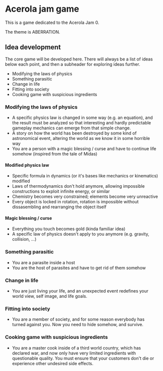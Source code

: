 # Acerola jam game

This is a game dedicated to the Acerola Jam 0.

The theme is ABERRATION.

## Idea development

The core game will be developed here. There will always be a list of ideas below each point, and then a subheader for exploring ideas further.

- Modifying the laws of physics
- Something parasitic
- Change in life
- Fitting into society
- Cooking game with suspicious ingredients

### Modifying the laws of physics

- A specific physics law is changed in some way (e.g. an equation), and the result must be analyzed so that interesting and hardly predictable gameplay mechanics can emerge from that simple change.
- A story on how the world has been destroyed by some kind of astronomical event, altering the world as we know it in some horrible way
- You are a person with a magic blessing / curse and have to continue life somehow (inspired from the tale of Midas)

#### Modified physics law

- Specific formula in dynamics (or it's bases like mechanics or kinematics) modified
- Laws of thermodynamics don't hold anymore, allowing impossible constructions to exploit infinite energy, or similar
- Chemistry becomes very constrained; elements become very unreactive
- Every object is locked in rotation, rotation is impossible without dissasembling and rearranging the object itself

#### Magic blessing / curse

- Everything you touch becomes gold (kinda familiar idea)
- A specific law of physics doesn't apply to you anymore (e.g. gravity, collision, ...)

### Something parasitic

- You are a parasite inside a host
- You are the host of parasites and have to get rid of them somehow

### Change in life

- You are just living your life, and an unexpected event redefines your world view, self image, and life goals.

### Fitting into society

- You are a member of society, and for some reason everybody has turned against you. Now you need to hide somehow, and survive.

### Cooking game with suspicious ingredients

- You are a master cook inside of a third world country, which has declared war, and now only have very limited ingredients with questionable quality. You must ensure that your customers don't die or experience other undesired side effects.
